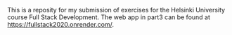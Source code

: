 This is a reposity for my submission of exercises for the Helsinki University course Full Stack Development.
The web app in part3 can be found at https://fullstack2020.onrender.com/.

